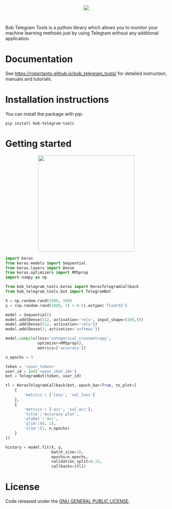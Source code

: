 <p style="text-align:center;">
<img style="" src="https://raw.githubusercontent.com/robertanto/bob_telegram_tools/master/docs_src/logo.png">
</p>

<br>

Bob Telegram Tools is a python library which allows you to monitor your machine learning methods just by using Telegram without any additional application.

Documentation
=============

See https://robertanto.github.io/bob_telegram_tools/ for detailed instruction, manuals and tutorials.

Installation instructions
=========================

You can install the package with pip:

`pip install bob-telegram-tools` 

Getting started
=======

<p style="text-align:center;">
<img style="" src="https://raw.githubusercontent.com/robertanto/bob_telegram_tools/master/docs_src/keras_ex/bot.jpg" width=300>
</p>

```python
import keras
from keras.models import Sequential
from keras.layers import Dense
from keras.optimizers import RMSprop
import numpy as np

from bob_telegram_tools.keras import KerasTelegramCallback
from bob_telegram_tools.bot import TelegramBot

X = np.random.rand(1000, 100)
y = (np.random.rand(1000, 3) > 0.5).astype('float32')

model = Sequential()
model.add(Dense(512, activation='relu', input_shape=(100,)))
model.add(Dense(512, activation='relu'))
model.add(Dense(3, activation='softmax'))

model.compile(loss='categorical_crossentropy',
              optimizer=RMSprop(),
              metrics=['accuracy'])

n_epochs = 3

token = '<your_token>'
user_id = int('<your_chat_id>')
bot = TelegramBot(token, user_id)

tl = KerasTelegramCallback(bot, epoch_bar=True, to_plot=[
    {
        'metrics': ['loss', 'val_loss']
    },
    {
        'metrics': ['acc', 'val_acc'],
        'title':'Accuracy plot',
        'ylabel':'acc',
        'ylim':(0, 1),
        'xlim':(1, n_epochs)
    }
])

history = model.fit(X, y,
                    batch_size=10,
                    epochs=n_epochs,
                    validation_split=0.15,
                    callbacks=[tl])
```

License
=======

Code released under the [GNU GENERAL PUBLIC LICENSE](https://github.com/robertanto/bob_telegram_tools/tree/master/LICENSE).
